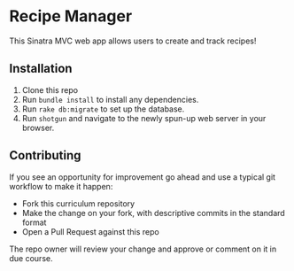 # Recipe Manager
This Sinatra MVC web app allows users to create and track recipes!

## Installation
1. Clone this repo
2. Run `bundle install` to install any dependencies.
3. Run `rake db:migrate` to set up the database.
4. Run `shotgun` and navigate to the newly spun-up web server in your browser. 

## Contributing
If you see an opportunity for improvement go ahead and use a typical git workflow to make it happen:

* Fork this curriculum repository
* Make the change on your fork, with descriptive commits in the standard format
* Open a Pull Request against this repo

The repo owner will review your change and approve or comment on it in due
course.
